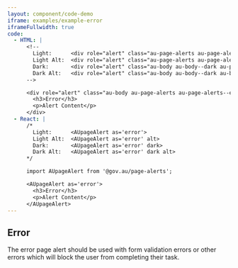 ```yaml
---
layout: component/code-demo
iframe: examples/example-error
iframeFullwidth: true
code:
  - HTML: |
      <!--
        Light:      <div role="alert" class="au-page-alerts au-page-alerts--error">
        Light Alt:  <div role="alert" class="au-page-alerts au-page-alerts--error au-page-alerts--alt">
        Dark:       <div role="alert" class="au-body au-body--dark au-page-alerts au-page-alerts--error au-page-alerts--dark >
        Dark Alt:   <div role="alert" class="au-body au-body--dark au-body--alt au-page-alerts au-page-alerts--error au-page-alerts--dark au-page-alerts--alt">
      -->

      <div role="alert" class="au-body au-page-alerts au-page-alerts--error">
        <h3>Error</h3>
        <p>Alert Content</p>
      </div>
  - React: |
      /*
        Light:      <AUpageAlert as='error'>
        Light Alt:  <AUpageAlert as='error' alt>
        Dark:       <AUpageAlert as='error' dark>
        Dark Alt:   <AUpageAlert as='error' dark alt>
      */

      import AUpageAlert from '@gov.au/page-alerts';

      <AUpageAlert as='error'>
        <h3>Error</h3>
        <p>Alert Content</p>
      </AUpageAlert>
---
```

## Error

The error page alert should be used with form validation errors or other errors which will block the user from completing their task.
